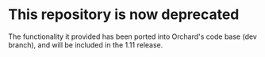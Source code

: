 This repository is now deprecated
=================================

The functionality it provided has been ported into Orchard's code base (dev branch), and will be included in the 1.11 release. 
